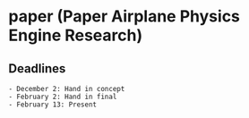 # paper (Paper Airplane Physics Engine Research)

## Deadlines
    - December 2: Hand in concept
    - February 2: Hand in final
    - February 13: Present
